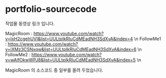 # portfolio-sourcecode

작업물 동영상 링크 입니다.

MagicRoom : https://www.youtube.com/watch?v=IxH2cgehUVI&list=UULtpIkRIuCdMEadNH3SdXvA&index=4 \n
FollowMe1 : https://www.youtube.com/watch?v=iXMz3CSNxqw&list=UULtpIkRIuCdMEadNH3SdXvA&index=6 \n
FollowMe2 : https://www.youtube.com/watch?v=wAlfOkwWPJ8&list=UULtpIkRIuCdMEadNH3SdXvA&index=5 \n

MagicRoom 의 소스코드 중 일부를 올려 두었습니다.
